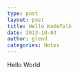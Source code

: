 ```yaml
---
type: post
layout: post
title: Hello KodeTalk
date: 2013-10-03
author: glend
categories: Notes
---
```


Hello World
